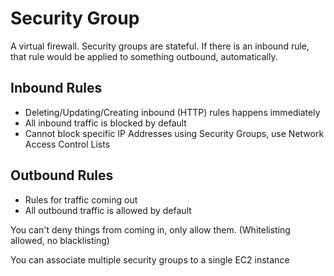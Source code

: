 # Security Group
A virtual firewall.
Security groups are stateful. If there is an inbound rule, that rule would be applied to something outbound, automatically.

## Inbound Rules
- Deleting/Updating/Creating inbound (HTTP) rules happens immediately
- All inbound traffic is blocked by default
- Cannot block specific IP Addresses using Security Groups, use Network Access Control Lists

## Outbound Rules
- Rules for traffic coming out
- All outbound traffic is allowed by default

You can't deny things from coming in, only allow them. (Whitelisting allowed, no blacklisting)

You can associate multiple security groups to a single EC2 instance
